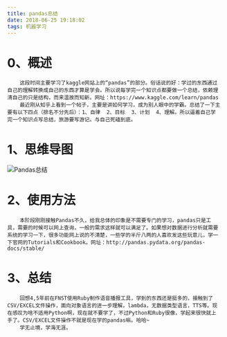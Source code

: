 ```yaml
---
title: pandas总结
date: 2018-06-25 19:18:02
tags: 机器学习
---
```

0、概述
========
        这段时间主要学习了kaggle网站上的“pandas”的部分。俗话说的好：学过的东西通过
    自己的理解转换成自己的东西才算是学会。所以说每学完一个知识点都要做一个总结，依赖理
    清自己的只是结构，而来温故而知新。网址：https://www.kaggle.com/learn/pandas
        最近刚从知乎上看到一个帖子，主要是讲如何学习，成为别人眼中的学霸。总结了一下主
    要有以下四点（排名不分先后）：1、自律  2、目标  3、计划  4、理解。所以逼着自己学
    完一个知识点写总结，旅游要写游记。与自己死磕到底。
1、思维导图
=========
![Pandas总结](https://xuleilx.github.io/images/Pandas.png)

2、使用方法
=======
		本阶段刚刚接触Pandas不久，给我总体的印象是不需要专门的学习，pandas只是工
	具，需要的时候可以网上查询，一般的需求这样就可以满足了。如果想对数据进行分析就需要
	系统的学习一下，很多功能网上说的不清楚，一些学的半斤八两的人喜欢发这些玩意儿，学一
	下官网的Tutorials和Cookbook。网址：http://pandas.pydata.org/pandas-docs/stable/
3、总结
======
		回想4,5年前在FNST使用Ruby制作语音播报工具，学到的东西还是挺多的，接触到了
	CSV/EXCEL文件操作，面向对象语言的进一步理解，lambda，无数据类型语言，TTS等。现
	在感叹为啥不适用Python啊，现在就不要学了，不过Python和Ruby很像，学起来很快就上
	手了。CSV/EXCEL文件操作不就是现在学的pandas嘛。哈哈~ 
		学无止境，学海无涯。